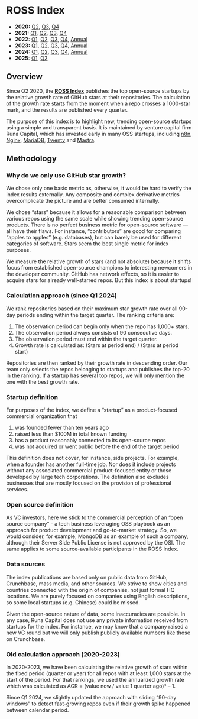 # ROSS Index

- **2020:** [Q2](https://github.com/RunaCapital/ROSS-Index/tree/main/2020/Q2), [Q3](https://github.com/RunaCapital/ROSS-Index/tree/main/2020/Q3), [Q4](https://github.com/RunaCapital/ROSS-Index/tree/main/2020/Q4)  
- **2021:** [Q1](https://github.com/RunaCapital/ROSS-Index/tree/main/2021/Q1), [Q2](https://github.com/RunaCapital/ROSS-Index/tree/main/2021/Q2), [Q3](https://github.com/RunaCapital/ROSS-Index/tree/main/2021/Q3), [Q4](https://github.com/RunaCapital/ROSS-Index/tree/main/2021/Q4)  
- **2022:** [Q1](https://github.com/RunaCapital/ROSS-Index/tree/main/2022/Q1), [Q2](https://github.com/RunaCapital/ROSS-Index/tree/main/2022/Q2), [Q3](https://github.com/RunaCapital/ROSS-Index/tree/main/2022/Q3), [Q4](https://github.com/RunaCapital/ROSS-Index/tree/main/2022/Q4), [Annual](https://github.com/RunaCapital/ROSS-Index/tree/main/2022/Annual)  
- **2023:** [Q1](https://github.com/RunaCapital/ROSS-Index/tree/main/2023/Q1), [Q2](https://github.com/RunaCapital/ROSS-Index/tree/main/2023/Q2), [Q3](https://github.com/RunaCapital/ROSS-Index/tree/main/2023/Q3), [Q4](https://github.com/RunaCapital/ROSS-Index/tree/main/2023/Q4), [Annual](https://github.com/RunaCapital/ROSS-Index/tree/main/2023/Annual)  
- **2024:** [Q1](https://github.com/RunaCapital/ROSS-Index/tree/main/2024/Q1), [Q2](https://github.com/RunaCapital/ROSS-Index/tree/main/2024/Q2), [Q3](https://github.com/RunaCapital/ROSS-Index/tree/main/2024/Q3), [Q4](https://github.com/RunaCapital/ROSS-Index/tree/main/2024/Q4), [Annual](https://github.com/RunaCapital/ROSS-Index/tree/main/2024/Annual)  
- **2025:** [Q1](https://github.com/RunaCapital/ROSS-Index/tree/main/2025/Q1), [Q2](https://github.com/RunaCapital/ROSS-Index/tree/main/2025/Q2)  

## Overview

Since Q2 2020, the **[ROSS Index](https://runacap.com/ross-index/url)** publishes the top open-source startups by the relative growth rate of GitHub stars at their repositories. The calculation of the growth rate starts from the moment when a repo crosses a 1000-star mark, and the results are published every quarter.

The purpose of this index is to highlight new, trending open-source startups using a simple and transparent basis. It is maintained by venture capital firm Runa Capital, which has invested early in many OSS startups, including [n8n](https://n8n.io/), [Nginx](http://nginx.com/), [MariaDB](https://mariadb.com/), [Twenty](https://twenty.com/) and [Mastra](https://mastra.ai/).

## Methodology

### Why do we only use GitHub star growth?

We chose only one basic metric as, otherwise, it would be hard to verify the index results externally. Any composite and complex derivative metrics overcomplicate the picture and are better consumed internally. 

We chose “stars” because it allows for a reasonable comparison between various repos using the same scale while showing trending open-source products. There is no perfect business metric for open-source software — all have their flaws. For instance, “contributors” are good for comparing “apples to apples” (e.g. databases), but can barely be used for different categories of software. Stars seem the best single metric for index purposes.

We measure the relative growth of stars (and not absolute) because it shifts focus from established open-source champions to interesting newcomers in the developer community. GitHub has network effects, so it is easier to acquire stars for already well-starred repos. But this index is about startups!

### Calculation approach (since Q1 2024)
We rank repositories based on their maximum star growth rate over all 90-day periods ending within the target quarter. The ranking criteria are:

1. The observation period can begin only when the repo has 1,000+ stars.
2. The observation period always consists of 90 consecutive days.
3. The observation period must end within the target quarter.
4. Growth rate is calculated as: (Stars at period end) / (Stars at period start)

Repositories are then ranked by their growth rate in descending order. Our team only selects the repos belonging to startups and publishes the top-20 in the ranking. If a startup has several top repos, we will only mention the one with the best growth rate.

### Startup definition
For purposes of the index, we define a “startup” as a product-focused commercial organization that

1. was founded fewer than ten years ago
2. raised less than $100M in total known funding
3. has a product reasonably connected to its open-source repos
4. was not acquired or went public before the end of the target period

This definition does not cover, for instance, side projects. For example, when a founder has another full-time job. Nor does it include projects without any associated commercial product-focused entity or those developed by large tech corporations. The definition also excludes businesses that are mostly focused on the provision of professional services.

### Open source definition

As VC investors, here we stick to the commercial perception of an “open source company” - a tech business leveraging OSS playbook as an approach for product development and go-to-market strategy. So, we would consider, for example, MongoDB as an example of such a company, although their Server Side Public License is not approved by the OSI. The same applies to some source-available participants in the ROSS Index.﻿

### Data sources

The index publications are based only on public data from GitHub, Crunchbase, mass media, and other sources. We strive to show cities and countries connected with the origin of companies, not just formal HQ locations. We are purely focused on companies using English descriptions, so some local startups (e.g. Chinese) could be missed.

Given the open-source nature of data, some inaccuracies are possible. In any case, Runa Capital does not use any private information received from startups for the index. For instance, we may know that a company raised a new VC round but we will only publish publicly available numbers like those on Crunchbase.

### Old calculation approach (2020-2023)
In 2020-2023, we have been calculating the relative growth of stars within the fixed period (quarter or year) for all repos with at least 1,000 stars at the start of the period. For that rankings, we used the annualized growth rate which was calculated as AGR = (value now / value 1 quarter ago)⁴ – 1.

Since Q1 2024, we slightly updated the approach with sliding “90-day windows” to detect fast-growing repos even if their growth spike happened between calendar period.
